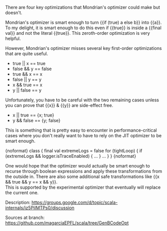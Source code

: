 There are four key optimizations that Mondrian's optimizer could make but doesn't.

Mondrian's optimizer is smart enough to turn {{if (true) a else b}} into {{a}}.  To my delight, it is smart enough to do this even if {{true}} is inside a {{final val}} and not the literal {{true}}.  This zeroth-order optimization is very helpful.

However, Mondrian's optimizer misses several key first-order optimizations that are quite useful.

* true  || x == true
* false && y == false
* true  && x == x
* false || y == y
* x &&  true == x
* y || false == y

Unfortunately, you have to be careful with the two remaining cases unless you can prove that {{x}} & {{y}} are side-effect free.

* x || true  == {x; true}
* y && false == {y; false}

This is something that is pretty easy to encounter in performance-critical cases where you don't really want to have to rely on the JIT optimizer to be smart enough.

{noformat}
  class {
    final val extremeLogs = false
    for (tightLoop) {
      if (extremeLogs && logger.isTraceEnabled) { ... }
      ...
    }
  }
{noformat}

One would hope that the optimizer would actually be smart enough to recurse through boolean expressions and apply these transformations from the outside in.  There are also some additional safe transformations like {{x && true && y == x && y}}.  
This is supported by the experimental optimizer that eventually will replace the current one.

Description: https://groups.google.com/d/topic/scala-internals/iz5PiIMTPs0/discussion

Sources at branch: https://github.com/magarciaEPFL/scala/tree/GenBCodeOpt

